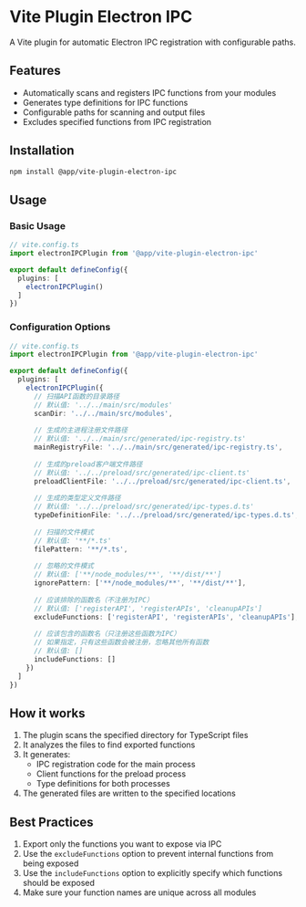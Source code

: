 # Vite Plugin Electron IPC

A Vite plugin for automatic Electron IPC registration with configurable paths.

## Features

- Automatically scans and registers IPC functions from your modules
- Generates type definitions for IPC functions
- Configurable paths for scanning and output files
- Excludes specified functions from IPC registration

## Installation

```bash
npm install @app/vite-plugin-electron-ipc
```

## Usage

### Basic Usage

```ts
// vite.config.ts
import electronIPCPlugin from '@app/vite-plugin-electron-ipc'

export default defineConfig({
  plugins: [
    electronIPCPlugin()
  ]
})
```

### Configuration Options

```ts
// vite.config.ts
import electronIPCPlugin from '@app/vite-plugin-electron-ipc'

export default defineConfig({
  plugins: [
    electronIPCPlugin({
      // 扫描API函数的目录路径
      // 默认值: '../../main/src/modules'
      scanDir: '../../main/src/modules',
      
      // 生成的主进程注册文件路径
      // 默认值: '../../main/src/generated/ipc-registry.ts'
      mainRegistryFile: '../../main/src/generated/ipc-registry.ts',
      
      // 生成的preload客户端文件路径
      // 默认值: '../../preload/src/generated/ipc-client.ts'
      preloadClientFile: '../../preload/src/generated/ipc-client.ts',
      
      // 生成的类型定义文件路径
      // 默认值: '../../preload/src/generated/ipc-types.d.ts'
      typeDefinitionFile: '../../preload/src/generated/ipc-types.d.ts',
      
      // 扫描的文件模式
      // 默认值: '**/*.ts'
      filePattern: '**/*.ts',
      
      // 忽略的文件模式
      // 默认值: ['**/node_modules/**', '**/dist/**']
      ignorePattern: ['**/node_modules/**', '**/dist/**'],
      
      // 应该排除的函数名（不注册为IPC）
      // 默认值: ['registerAPI', 'registerAPIs', 'cleanupAPIs']
      excludeFunctions: ['registerAPI', 'registerAPIs', 'cleanupAPIs'],
      
      // 应该包含的函数名（只注册这些函数为IPC）
      // 如果指定，只有这些函数会被注册，忽略其他所有函数
      // 默认值: []
      includeFunctions: []
    })
  ]
})
```

## How it works

1. The plugin scans the specified directory for TypeScript files
2. It analyzes the files to find exported functions
3. It generates:
   - IPC registration code for the main process
   - Client functions for the preload process
   - Type definitions for both processes
4. The generated files are written to the specified locations

## Best Practices

1. Export only the functions you want to expose via IPC
2. Use the `excludeFunctions` option to prevent internal functions from being exposed
3. Use the `includeFunctions` option to explicitly specify which functions should be exposed
4. Make sure your function names are unique across all modules